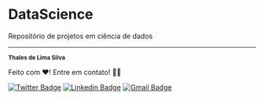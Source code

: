 # DataScience
Repositório de projetos em ciência de dados


---

 <sub><b>Thales de Lima Silva</b></sub></a>

Feito com ❤️! Entre em contato! 👋🏽 

[![Twitter Badge](https://img.shields.io/badge/-@thaleslsilva-1ca0f1?style=flat-square&labelColor=1ca0f1&logo=twitter&logoColor=white&link=https://twitter.com/thaleslsilva)](https://twitter.com/thaleslsilva) [![Linkedin Badge](https://img.shields.io/badge/-Thales-blue?style=flat-square&logo=Linkedin&logoColor=white&link=https://www.linkedin.com/in/thales-lima-silva-77a99378/)](https://www.linkedin.com/in/thales-lima-silva-77a99378/) [![Gmail Badge](https://img.shields.io/badge/-medvet21@gmail.com-c14438?style=flat-square&logo=Gmail&logoColor=white&link=mailto:medvet21@gmail.com)](mailto:medvet21@gmail.com)
